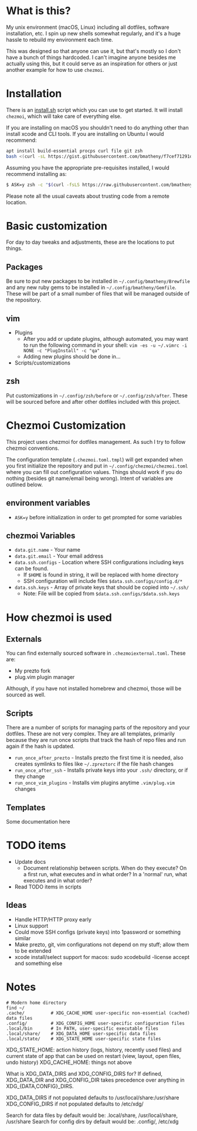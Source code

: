 # What is this?

My unix environment (macOS, Linux) including all dotfiles, software
installation, etc. I spin up new shells somewhat regularly, and it's a huge
hassle to rebuild my environment each time.

This was designed so that anyone can use it, but that's mostly so I don't have a
bunch of things hardcoded. I can't imagine anyone besides me actually using
this, but it could serve as an inspiration for others or just another example
for how to use `chezmoi`.

# Installation

There is an
[install.sh](https://github.com/bmatheny/dotfiles/blob/main/install.sh) script
which you can use to get started. It will install `chezmoi`, which will take
care of everything else.

If you are installing on macOS you shouldn't need to do anything other than
install xcode and CLI tools. If you are installing on Ubuntu I would recommend:

```bash
apt install build-essential procps curl file git zsh
bash <(curl -sL https://gist.githubusercontent.com/bmatheny/f7cef71291d1ea3175b6d9d1bf312a3e/raw/install_ruby_rpi.sh)
```

Assuming you have the appropriate pre-requisites installed, I would recommend
installing as:

```bash
$ ASK=y zsh -c "$(curl -fsLS https://raw.githubusercontent.com/bmatheny/dotfiles/main/install.sh)"
```

Please note all the usual caveats about trusting code from a remote location.

# Basic customization

For day to day tweaks and adjustments, these are the locations to put things.

## Packages

Be sure to put new packages to be installed in `~/.config/bmatheny/Brewfile` and
any new ruby gems to be installed in `~/.config/bmatheny/Gemfile`. These will be
part of a small number of files that will be managed outside of the repository.

## vim

* Plugins
    * After you add or update plugins, although automated, you may want to run the following command in your shell: `vim -es -u ~/.vimrc -i NONE -c "PlugInstall" -c "qa"`
    * Adding new plugins should be done in...
* Scripts/customizations

## zsh

Put customizations in `~/.config/zsh/before` or `~/.config/zsh/after`. These
will be sourced before and after other dotfiles included with this project.

# Chezmoi Customization

This project uses chezmoi for dotfiles management. As such I try to follow
chezmoi conventions.

The configuration template (`.chezmoi.toml.tmpl`) will get expanded when you
first initialize the repository and put in `~/.config/chezmoi/chezmoi.toml`
where you can fill out configuration values. Things should work if you do
nothing (besides git name/email being wrong). Intent of variables are outlined
below.

## environment variables

* `ASK=y` before initialization in order to get prompted for some variables

## chezmoi Variables

* `data.git.name` - Your name
* `data.git.email` - Your email address
* `data.ssh.configs` - Location where SSH configurations including keys can be found.
    * If `$HOME` is found in string, it will be replaced with home directory
    * SSH configuration will include files `$data.ssh.configs/config.d/*`
* `data.ssh.keys` - Array of private keys that should be copied into `~/.ssh/`
    * Note: File will be copied from `$data.ssh.configs/$data.ssh.keys`

# How chezmoi is used

## Externals

You can find externally sourced software in `.chezmoiexternal.toml`. These are:

* My prezto fork
* plug.vim plugin manager

Although, if you have not installed homebrew and chezmoi, those will be sourced
as well.

## Scripts

There are a number of scripts for managing parts of the repository and your
dotfiles. These are not very complex. They are all templates, primarily
because they are run once scripts that track the hash of repo files and run
again if the hash is updated.

* `run_once_after_prezto` - Installs prezto the first time it is needed, also creates symlinks to files like `~/.zpreztorc` if the file hash changes
* `run_once_after_ssh` - Installs private keys into your `.ssh/` directory, or if they change
* `run_once_vim_plugins` - Installs vim plugins anytime `.vim/plug.vim` changes

## Templates

Some documentation here

# TODO items

* Update docs
    * Document relationship between scripts. When do they execute? On a first run, what executes and in what order? In a 'normal' run, what executes and in what order?
* Read TODO items in scripts

## Ideas

* Handle HTTP/HTTP proxy early
* Linux support
* Could move SSH configs (private keys) into 1password or something similar
* Make prezto, git, vim configurations not depend on my stuff; allow them to be extended
* xcode install/select support for macos: sudo xcodebuild -license accept and something else

# Notes

```
# Modern home directory
find ~/
.cache/          # XDG_CACHE_HOME user-specific non-essential (cached) data files
.config/         # XDG_CONFIG_HOME user-specific configuration files
.local/bin       # In PATH, user-specific executable files
.local/share/    # XDG_DATA_HOME user-specific data files
.local/state/    # XDG_STATE_HOME user-specific state files
```

XDG_STATE_HOME: action history (logs, history, recently used files) and current
state of app that can be used on restart (view, layout, open files, undo
history)
XDG_CACHE_HOME: things not above

What is XDG_DATA_DIRS and XDG_CONFIG_DIRS for?
If defined, XDG_DATA_DIR and XDG_CONFIG_DIR takes precedence over anything in
XDG_{DATA,CONFIG}_DIRS.

XDG_DATA_DIRS if not populated defaults to /usr/local/share:/usr/share
XDG_CONFIG_DIRS if not populated defaults to /etc/xdg/

Search for data files by default would be: .local/share, /usr/local/share, /usr/share
Search for config dirs by default would be: .config/, /etc/xdg
